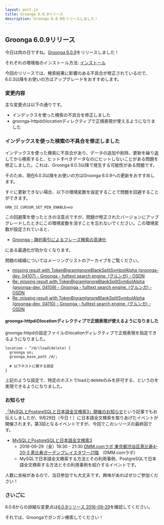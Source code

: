 ```yaml
---
layout: post.ja
title: Groonga 6.0.9リリース
description: Groonga 6.0.9をリリースしました！
---
```


## Groonga 6.0.9リリース

今日は肉の日ですね。[Groonga 6.0.9](/ja/docs/news.html#release-6-0-9)をリリースしました！

それぞれの環境毎のインストール方法: [インストール](/ja/docs/install.html)

今回のリリースでは、検索結果に影響のある不具合が修正されているので、6.0.3以降をお使いの方はアップグレードをおすすめします。

### 変更内容

主な変更点は以下の通りです。

* インデックスを使った検索の不具合を修正しました
* groonga-httpdのlocationディレクティブで正規表現が使えるようになりました

### インデックスを使った検索の不具合を修正しました

インデックスを使った検索に不具合があり、データの追加や削除、更新を繰り返してから検索すると、ヒットすべきデータなのにヒットしないことがある問題を修正しました。これは、Groonga 6.0.3以降で発生する可能性がある問題です。

そのため、現在6.0.3以降をお使いの方はGroonga 6.0.9への更新をおすすめします。

すぐに更新できない場合、以下の環境変数を設定することで問題を回避することができます。

    GRN_II_CURSOR_SET_MIN_ENABLE=no

この回避策を使ったときの注意点ですが、問題が修正されたバージョンにアップグレードしたときにこの環境変数を消すことを忘れないでください。この環境変数が設定されていると、

* [Groonga - 静的索引によるフレーズ検索の高速化](http://groonga.org/ja/blog/2016/03/28/chunk-split.html)

にある最適化が効かなくなります。

問題の経緯についてはメーリングリストのアーカイブをご覧ください。

* [missing result with TokenBigramIgnoreBlankSplitSymbolAlpha (groonga-dev, 04107) - Groonga - fulltext search engine. (グルンガ) - OSDN](https://osdn.jp/projects/groonga/lists/archive/dev/2016-August/004110.html)
* [Re: missing result with TokenBigramIgnoreBlankSplitSymbolAlpha (groonga-dev, 04109) - Groonga - fulltext search engine. (グルンガ) - OSDN](https://osdn.jp/projects/groonga/lists/archive/dev/2016-August/004112.html)
* [Re: missing result with TokenBigramIgnoreBlankSplitSymbolAlpha (groonga-dev, 04110) - Groonga - fulltext search engine. (グルンガ) - OSDN](https://osdn.jp/projects/groonga/lists/archive/dev/2016-August/004113.html)

#### groonga-httpdのlocationディレクティブで正規表現が使えるようになりました

groonga-httpdの設定ファイルのlocationディレクティブで正規表現を指定できるようになりました。

    location ~ ^/d/(load|delete) {
      groonga on;
      groonga_base_path /d/;

      # 以下ホストに関する設定
    }

上記のような設定で、特定のホストでloadとdeleteのみを許可する、というのを実現できるようになりました。

### お知らせ

[「MySQLとPostgreSQLと日本語全文検索3」開催のお知らせ](/ja/blog/2016/08/17/mysql-and-postgresql-and-japanese-full-text-search3-announce.html)という記事でもお伝えしましたが、9月29日（今日！）に日本語全文検索を取りあげたイベントが開催されます。第3回となるイベントですが、今回でこのシリーズの最終回です。

* [MySQLとPostgreSQLと日本語全文検索3](https://groonga.doorkeeper.jp/events/50541)
  * 2016-09-29（金）19:30 - 21:30 [DMM.comラボ 東京都渋谷区恵比寿4-20-3 恵比寿ガーデンプレイスタワー21階](http://labo.dmm.com/about/access/) （DMM.comラボ）
  * MySQLで日本語全文検索する方法とその利用事例、PostgreSQLで日本語全文検索する方法とその利用事例を紹介するイベントです。

人数に余裕があるので、当日参加でも大丈夫です。興味があればぜひご参加ください！

### さいごに

6.0.8からの詳細な変更点は[6.0.9リリース 2016-09-29](/ja/docs/news.html#release-6-0-9)を確認してください。

それでは、Groongaでガンガン検索してください！
